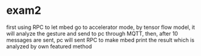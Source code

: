 # exam2

first using RPC to let mbed go to accelerator mode, by tensor flow model, it will analyze the gesture and send to pc through MQTT, then, after 10 messages are sent, pc will sent RPC to make mbed print the result which is analyzed by own featured method
